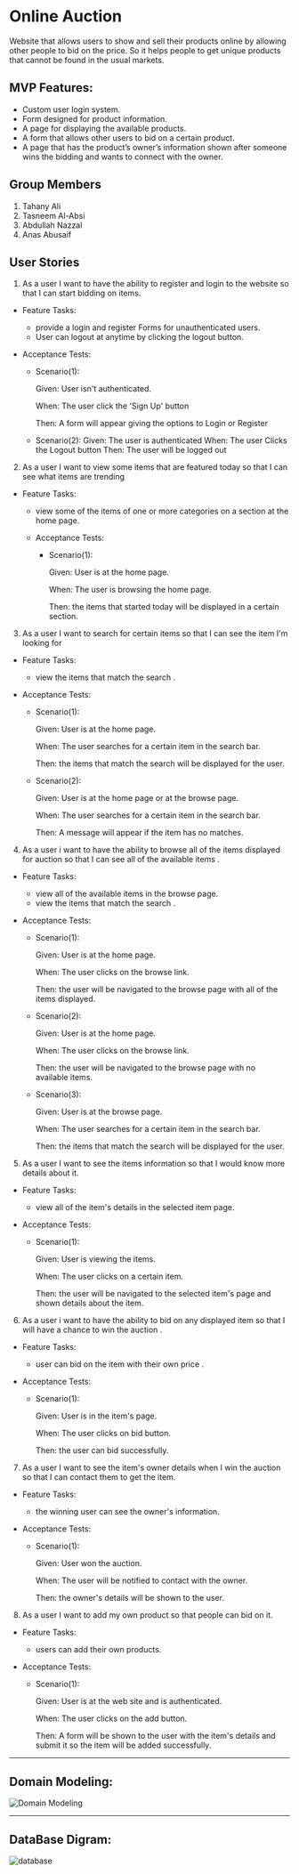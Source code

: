 # Online Auction

Website that allows users to show and sell their products online by allowing other people to bid on the price. So it helps people to get unique products that cannot be found in the usual markets.  

##  MVP Features:
- Custom user login system.
- Form designed for product information.
- A page for displaying the available products.
- A form that allows other users to bid on a certain product.
- A page that has the product’s owner’s information shown after someone wins the bidding and wants to connect with the owner.


## Group Members 
1. Tahany Ali
2. Tasneem Al-Absi
3. Abdullah Nazzal
4. Anas Abusaif

## User Stories

1. As a user I want to have the ability to register and login to the website so that I can start bidding on items.

  - Feature Tasks:

    * provide a login and register Forms for unauthenticated users.
    * User can logout at anytime by clicking the logout button.

  - Acceptance Tests:
    * Scenario(1):

      Given: User isn't authenticated.

      When: The user click the 'Sign Up' button

      Then: A form will appear giving the options to Login or Register
    * Scenario(2):
      Given: The user is authenticated
      When: The user Clicks the Logout button
      Then: The user will be logged out

2. As a user I want to view some items that are featured today so that I can see what items are trending

- Feature Tasks:

    * view some of the items of one or more categories on a section at the home page.

  - Acceptance Tests:

    * Scenario(1):

      Given: User is at the home page.

      When: The user is browsing the home page.

      Then: the items that started today will be displayed in a certain section.
3. As a user I want to search for certain items so that I can see the item I'm looking for

- Feature Tasks:

  * view the items that match the search .

- Acceptance Tests:
 
   * Scenario(1):

      Given: User is at the home page.

      When: The user searches for a certain item in the search bar.

      Then: the items that match the search will be displayed for the user.
      
  * Scenario(2):

      Given: User is at the home page or at the browse page.

      When: The user searches for a certain item in the search bar.

      Then: A message will appear if the item has no matches. 
 
 
 
4. As a user i want to have the ability to browse all of the items displayed for auction so that I can see all of the available items . 

- Feature Tasks:

  * view all of the available items in the browse page.
  * view the items that match the search .

- Acceptance Tests:
 
   * Scenario(1):

      Given: User is at the home page.

      When: The user clicks on the browse link.

      Then: the user will be navigated to the browse page with all of the items displayed.
      
  * Scenario(2):

      Given: User is at the home page.

      When: The user clicks on the browse link.

      Then: the user will be navigated to the browse page with no available items.
 
   * Scenario(3):

      Given: User is at the browse page.

      When: The user searches for a certain item in the search bar.

      Then: the items that match the search will be displayed for the user.
      
5. As a user I want to see the items information so that I would know more details about it.

- Feature Tasks:

  * view all of the item's details in the selected item page.
  

- Acceptance Tests:
 
   * Scenario(1):

      Given: User is viewing the items.

      When: The user clicks on a certain item.

      Then: the user will be navigated to the selected item's page and shown details about the item.
      
6. As a user i want to have the ability to bid on any displayed item so that I will have a chance to win the auction .

- Feature Tasks:

  * user can bid on the item with their own price .
  

- Acceptance Tests:
 
   * Scenario(1):

      Given: User is in the item's page.

      When: The user clicks on bid button.

      Then: the user can bid successfully.
      
7. As a user I want to see the item's owner details when I win the auction so that I can contact them to get the item.

- Feature Tasks:

  * the winning user can see the owner's information.
  

- Acceptance Tests:
 
   * Scenario(1):

      Given: User won the auction.

      When: The user will be notified to contact with the owner.

      Then: the owner's details will be shown to the user.     

   
8. As a user I want to add my own product so that people can bid on it.

- Feature Tasks:

  * users can add their own products.
  

- Acceptance Tests:
 
   * Scenario(1):

      Given: User is at the web site and is authenticated.

      When: The user clicks on the add button.

      Then: A form will be shown to the user with the item's details and submit it so the item will be added successfully.
      
---

## Domain Modeling:

![Domain Modeling](https://i.ibb.co/pzg0sWk/Domain-Modeling.png)

---

## DataBase Digram:

![database](https://i.ibb.co/Q6yDZ01/database.png)
